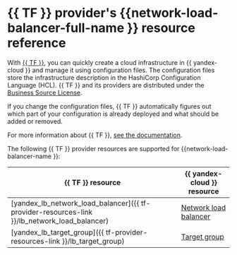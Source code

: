 # {{ TF }} provider's {{network-load-balancer-full-name }} resource reference

With [{{ TF }}](https://www.terraform.io/), you can quickly create a cloud infrastructure in {{ yandex-cloud }} and manage it using configuration files. The configuration files store the infrastructure description in the HashiCorp Configuration Language (HCL). {{ TF }} and its providers are distributed under the [Business Source License](https://github.com/hashicorp/terraform/blob/main/LICENSE).

If you change the configuration files, {{ TF }} automatically figures out which part of your configuration is already deployed and what should be added or removed.

For more information about {{ TF }}, [see the documentation](../tutorials/infrastructure-management/terraform-quickstart.md#install-terraform).

The following {{ TF }} provider resources are supported for {{network-load-balancer-name }}:

| **{{ TF }} resource** | **{{ yandex-cloud }} resource** |
| --- | --- |
| [yandex_lb_network_load_balancer]({{ tf-provider-resources-link }}/lb_network_load_balancer) | [Network load balancer](./concepts/index.md) |
| [yandex_lb_target_group]({{ tf-provider-resources-link }}/lb_target_group) | [Target group](./concepts/target-resources.md) |